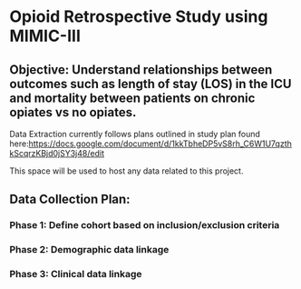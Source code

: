 # Opioid Retrospective Study using MIMIC-III

## Objective: Understand relationships between outcomes such as length of stay (LOS) in the ICU and mortality between patients on chronic opiates vs no opiates.

Data Extraction currently follows plans outlined in study plan found here:https://docs.google.com/document/d/1kkTbheDP5vS8rh_C6W1U7qzthkScqrzKBjd0jSY3j48/edit

This space will be used to host any data related to this project. 

## Data Collection Plan: 
### Phase 1: Define cohort based on inclusion/exclusion criteria
### Phase 2: Demographic data linkage
### Phase 3: Clinical data linkage
